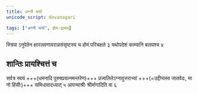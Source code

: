 ```yaml
---
title: अग्नौ चर्या
unicode_script: devanagari

tags: ["अग्नौ चर्या", होम-द्रव्यम्]
---
```


स्त्रिया ऽनुपेतेन क्षारलवणावरान्नसंसृष्टस्य च होमं परिचक्षते ३ यथोपदेशं काम्यानि बलयश्च ४


## शान्तिः प्रायश्चित्तं च

सर्वत्र स्वयं +++(धमनादि पुरुषप्रयत्नमन्तरेण)+++ प्रज्वलितेऽग्नावुत्तराभ्यां +++(=उद्दीप्यस्व जातवेदः, मा नो हिंसीः)+++ समिधावादध्यात् ५  आपन्माश्रीः श्रीर्मागादिति वा ६

